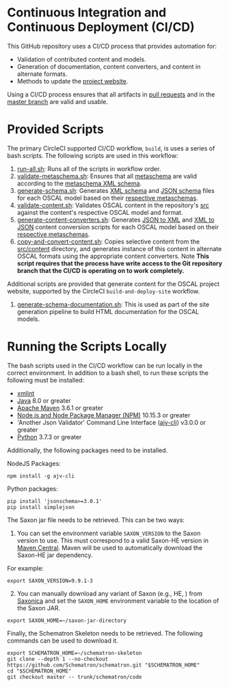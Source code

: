 # Continuous Integration and Continuous Deployment (CI/CD)

This GitHub repository uses a CI/CD process that provides automation for:
- Validation of contributed content and models.
- Generation of documentation, content converters, and content in alternate formats.
- Methods to update the [project website](https://pages.nist.gov/OSCAL).

Using a CI/CD process ensures that all artifacts in [pull requests](https://github.com/usnistgov/OSCAL/blob/master/CONTRIBUTING.md) and in the [master branch](https://github.com/usnistgov/OSCAL) are valid and usable.

# Provided Scripts

The primary CircleCI supported CI/CD workflow, ```build```, is uses a series of bash scripts. The following scripts are used in this workflow:

1. [run-all.sh](run-all.sh): Runs all of the scripts in workflow order.
1. [validate-metaschema.sh](validate-metaschema.sh): Ensures that all [metaschema](https://github.com/usnistgov/OSCAL/tree/master/src/metaschema) are valid according to the [metaschema XML schema](https://github.com/usnistgov/OSCAL/blob/master/build/metaschema/lib/metaschema.xsd).
1. [generate-schema.sh](generate-schema.sh): Generates [XML schema](https://github.com/usnistgov/OSCAL/tree/master/xml/schema) and [JSON schema](https://github.com/usnistgov/OSCAL/tree/master/json/schema) files for each OSCAL model based on their [respective metaschemas](https://github.com/usnistgov/OSCAL/tree/master/src/metaschema).
1. [validate-content.sh](validate-content.sh): Validates OSCAL content in the repository's [src](https://github.com/usnistgov/OSCAL/tree/master/src) against the content's respective OSCAL model and format.
1. [generate-content-converters.sh](generate-content-converters.sh): Generates [JSON to XML](https://github.com/usnistgov/OSCAL/tree/master/xml/convert) and [XML to JSON](https://github.com/usnistgov/OSCAL/tree/master/json/convert) content conversion scripts for each OSCAL model based on their [respective metaschemas](https://github.com/usnistgov/OSCAL/tree/master/src/metaschema).
1. [copy-and-convert-content.sh](copy-and-convert-content.sh): Copies selective content from the [src/content](https://github.com/usnistgov/OSCAL/tree/master/src/content) directory, and generates instance of this content in alternate OSCAL formats using the appropriate content converters. Note __This script requires that the process have write access to the Git repository branch that the CI/CD is operating on to work completely.__

Additional scripts are provided that generate content for the OSCAL project website, supported by the CircleCI ```build-and-deploy-site``` workflow.
1. [generate-schema-documentation.sh](generate-schema-documentation.sh): This is used as part of the site generation pipeline to build HTML documentation for the OSCAL models.


# Running the Scripts Locally

The bash scripts used in the CI/CD workflow can be run locally in the correct environment. In addition to a bash shell, to run these scripts the following must be installed:
- [xmlint](http://xmlsoft.org/xmllint.html)
- [Java](https://www.java.com/en/) 8.0 or greater
- [Apache Maven](https://maven.apache.org/) 3.6.1 or greater
- [Node.js and Node Package Manager (NPM)](https://nodejs.org/en/) 10.15.3 or greater
- 'Another Json Validator' Command Line Interface ([ajv-cli](https://github.com/jessedc/ajv-cli)) v3.0.0 or greater
- [Python](https://www.python.org/) 3.7.3 or greater

Additionally, the following packages need to be installed.

NodeJS Packages:

```
npm install -g ajv-cli
```

Python packages:

```
pip install 'jsonschema>=3.0.1'
pip install simplejson
```

The Saxon jar file needs to be retrieved. This can be two ways:

1) You can set the environment variable ```SAXON_VERSION``` to the Saxon version to use. This must correspond to a valid Saxon-HE version in [Maven Central](https://mvnrepository.com/artifact/net.sf.saxon/Saxon-HE). Maven will be used to automatically download the Saxon-HE jar dependency.

For example:

```
export SAXON_VERSION=9.9.1-3
```

2) You can manually download any variant of Saxon (e.g., HE, ) from [Saxonica](https://www.saxonica.com/download/java.xml) and set the ```SAXON_HOME``` environment variable to the location of the Saxon JAR.

```
export SAXON_HOME=~/saxon-jar-directory
```

Finally, the Schematron Skeleton needs to be retrieved. The following commands can be used to download it.

```
export SCHEMATRON_HOME=~/schematron-skeleton
git clone --depth 1 --no-checkout https://github.com/Schematron/schematron.git "$SCHEMATRON_HOME"
cd "$SCHEMATRON_HOME"
git checkout master -- trunk/schematron/code
```
